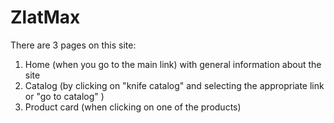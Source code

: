 # ZlatMax

There are 3 pages on this site:
1. Home (when you go to the main link) with general information about the site
2. Catalog (by clicking on "knife catalog" and selecting the appropriate link or "go to catalog" )
3. Product card (when clicking on one of the products)
